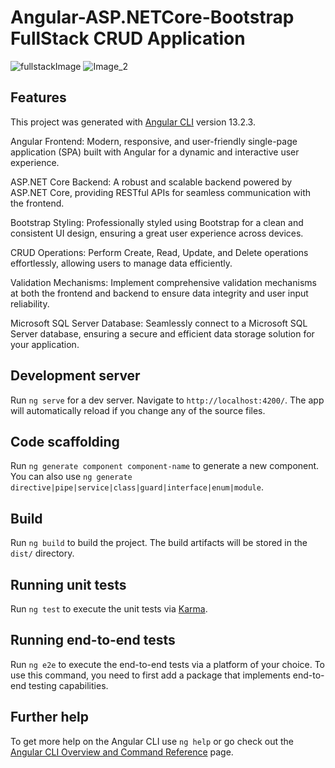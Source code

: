 # Angular-ASP.NETCore-Bootstrap FullStack CRUD Application

![fullstackImage](https://github.com/PanosKatsaras/Angular-ASP.NETCore-App/assets/93729093/f5f6f611-d1a4-4944-aadf-fed7f805146c)
![Image_2](https://github.com/PanosKatsaras/Angular-ASP.NETCore-App/assets/93729093/19892e61-a204-43ec-9079-34f1b814a288)

## Features

This project was generated with [Angular CLI](https://github.com/angular/angular-cli) version 13.2.3.

Angular Frontend: Modern, responsive, and user-friendly single-page application (SPA) built with Angular for a dynamic and interactive user experience.

ASP.NET Core Backend: A robust and scalable backend powered by ASP.NET Core, providing RESTful APIs for seamless communication with the frontend.

Bootstrap Styling: Professionally styled using Bootstrap for a clean and consistent UI design, ensuring a great user experience across devices.

CRUD Operations: Perform Create, Read, Update, and Delete operations effortlessly, allowing users to manage data efficiently.

Validation Mechanisms: Implement comprehensive validation mechanisms at both the frontend and backend to ensure data integrity and user input reliability.

Microsoft SQL Server Database: Seamlessly connect to a Microsoft SQL Server database, ensuring a secure and efficient data storage solution for your application.



## Development server

Run `ng serve` for a dev server. Navigate to `http://localhost:4200/`. The app will automatically reload if you change any of the source files.

## Code scaffolding

Run `ng generate component component-name` to generate a new component. You can also use `ng generate directive|pipe|service|class|guard|interface|enum|module`.

## Build

Run `ng build` to build the project. The build artifacts will be stored in the `dist/` directory.

## Running unit tests

Run `ng test` to execute the unit tests via [Karma](https://karma-runner.github.io).

## Running end-to-end tests

Run `ng e2e` to execute the end-to-end tests via a platform of your choice. To use this command, you need to first add a package that implements end-to-end testing capabilities.

## Further help

To get more help on the Angular CLI use `ng help` or go check out the [Angular CLI Overview and Command Reference](https://angular.io/cli) page.
